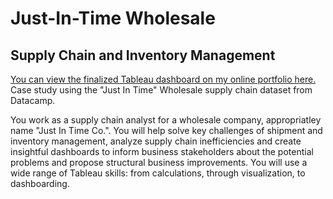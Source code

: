 # Just-In-Time Wholesale
## Supply Chain and Inventory Management
[You can view the finalized Tableau dashboard on my online portfolio here.]()
Case study using the "Just In Time" Wholesale supply chain dataset from Datacamp.

You work as a supply chain analyst for a wholesale company, appropriatley name "Just In Time Co.". You will help solve key challenges of shipment and inventory management, analyze supply chain inefficiencies and create insightful dashboards to inform business stakeholders about the potential problems and propose structural business improvements. You will use a wide range of Tableau skills: from calculations, through visualization, to dashboarding.
